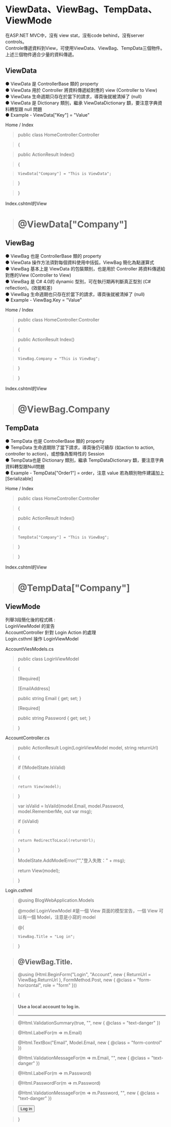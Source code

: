 <h1><b>ViewData、ViewBag、TempData、ViewMode</b></h1>

在ASP.NET MVC中，沒有 view stat，沒有code behind，沒有server controls。<br>
Controle傳遞資料到View，可使用ViewData、ViewBag、TempData三個物件。<br>
上述三個物件適合少量的資料傳遞。<br>

<h2><b>ViewData</b></h2>
● ViewData 是 ControllerBase 類的 property<br>
● ViewData 用於 Controller 將資料傳遞給對應的 view (Controller to View)<br>
● ViewData 生命週期只存在於當下的請求，導頁後就被清掉了 (null)<br>
● ViewData 是 Dictionary 類別，繼承 ViewDataDictionary 纇，要注意字典資料轉型跟 null 問題<br>
● Example - ViewData["Key"] = "Value"<br>

Home / Index

> public class HomeController:Controller

> {

>   public ActionResult Index()

>   {

>     ViewData["Company"] = "This is ViewData";

>   }

> }

Index.cshtml的View

> <div>

>   <h1>@ViewData["Company"]</h1>

> </div>

<h2><b>ViewBag</b></h2>
● ViewBag 也是 ControllerBase 類的 property<br>
● ViewData 操作方法須對每個資料使用中括弧，ViewBag 簡化為點運算式<br>
● ViewBag 基本上是 ViewData 的包裝類別，也是用於 Controller 將資料傳遞給對應的View (Controller to View)<br>
● ViewBag 是 C# 4.0的 dynamic 型別，可在執行期再判斷真正型別 (C# reflection)。(效能較差)<br>
● ViewBag 生命週期也只存在於當下的請求，導頁後就被清掉了 (null)<br>
● Example - ViewBag.Key = "Value"<br>

Home / Index

> public class HomeController:Controller

> {

>   public ActionResult Index()

>   {

>     ViewBag.Company = "This is ViewBag";

>   }

> }

Index.cshtml的View

> <div>

>   <h1>@ViewBag.Company</h1>

> </div>

<h2><b>TempData</b></h2>
● TempData 也是 ControllerBase 類的 property<br>
● TempData 生命週期除了當下請求，導頁後仍可續存 (如action to action, controller to action)，或想像為暫時性的 Session<br>
● TempData也是 Dictionary 類別，繼承 TempDataDictionary 纇，要注意字典資料轉型跟Null問題<br>
● Example - TempData["Order1"] = order，注意 value 若為類別物件建議加上 [Serializable]<br>

Home / Index

> public class HomeController:Controller

> {

>   public ActionResult Index()

>   {

>     TempData["Company"] = "This is ViewBag";

>   }

> }

Index.cshtml的View

> <div>

>   <h1>@TempData["Company"]</h1>

> </div>

<h2><b>ViewMode</b></h2>
列舉3段簡化後的程式碼 :<br>
LoginViewModel 的宣告<br>
AccountController 針對 Login Action 的處理<br>
Login.csthml 操作 LoginViewModel<br>

AccountViesModels.cs

> public class LoginViewModel

> {

>   [Required]

>   [EmailAddress]

>   public string Email { get; set; }

>   [Required]

>   public string Password { get; set; }

> }

AccountController.cs

> public ActionResult Login(LoginViewModel model, string returnUrl)

> {

>   if (!ModelState.IsValid)

>   {

>     return View(model);

>   }

>   var isValid = IsVaild(model.Email, model.Password, model.RememberMe, out var msg);

>   if (isValid)

>   {

>     return RedirectToLocal(returnUrl);

>   }

>   ModelState.AddModelError("","登入失敗：" + msg);

>   return View(model);

> }

Login.csthml

> @using BlogWebApplication.Models

> @model LoginViewModel #是一個 View 頁面的模型宣告，一個 View 可以有一個 Model，注意是小寫的 model

> @{

>     ViewBag.Title = "Log in";

> }

> <h2>@ViewBag.Title.</h2>

> <section id="loginForm">

>  @using (Html.BeginForm("Login", "Account", new { ReturnUrl = ViewBag.ReturnUrl }, FormMethod.Post, new { @class = "form-horizontal", role = "form" }))

>  {

>   <h4>Use a local account to log in.</h4><hr />    

>   <!--@Html.ValidationSummary()可取得 Controller 透過 ModelState.AddModelError() 傳遞來的錯誤訊息, 做互動或除錯很好用-->

>   @Html.ValidationSummary(true, "", new { @class = "text-danger" }) 

>   <div class="form-group">

>    @Html.LabelFor(m => m.Email)

>    <!--可產生 <input id="Name" name="Name" type="text" value="@Model.Email"> 的 HTML 腳本，但這寫法有點囉嗦, 也隱含 Model 為 null 時的錯誤。注意是大寫的 Model-->

>    @Html.TextBox("Email", Model.Email, new { @class = "form-control" })

>    <!--同樣產生 HTML 語法, 但能自動取得 property name, 是不是優雅多了, 推薦這種 For 結尾的 Lambda 用法-->

>    @Html.ValidationMessageFor(m => m.Email, "", new { @class = "text-danger" })

>   </div>

>   <div class="form-group">

>    @Html.LabelFor(m => m.Password)

>    @Html.PasswordFor(m => m.Password)

>    @Html.ValidationMessageFor(m => m.Password, "", new { @class = "text-danger" })

>   </div>

>   <div>

>    <input type="submit" value="Log in" />

>   </div>

>  }

> </section>
